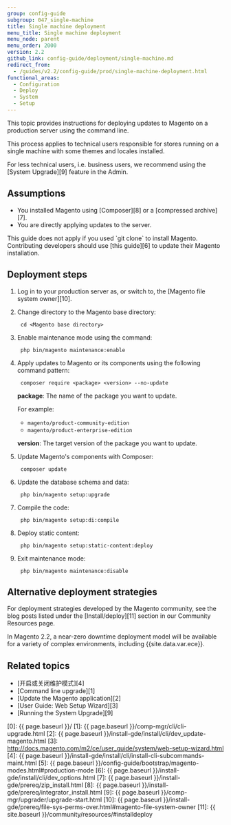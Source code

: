 ```yaml
---
group: config-guide
subgroup: 047_single-machine
title: Single machine deployment
menu_title: Single machine deployment
menu_node: parent
menu_order: 2000
version: 2.2
github_link: config-guide/deployment/single-machine.md
redirect_from:
  - /guides/v2.2/config-guide/prod/single-machine-deployment.html
functional_areas:
  - Configuration
  - Deploy
  - System
  - Setup
---
```


This topic provides instructions for deploying updates to Magento on a production server using the command line.

This process applies to technical users responsible for stores running on a single machine with some themes and locales installed.

For less technical users, i.e. business users, we recommend using the [System Upgrade][9] feature in the Admin.

## Assumptions

* You installed Magento using [Composer][8] or a [compressed archive][7].
* You are directly applying updates to the server.

<div class="bs-callout bs-callout-warning" markdown="1">
This guide does not apply if you used `git clone` to install Magento.
Contributing developers should use [this guide][6] to update their Magento installation.
</div>

## Deployment steps

1. Log in to your production server as, or switch to, the [Magento file system owner][10].

2. Change directory to the Magento base directory:

        cd <Magento base directory>

3. Enable maintenance mode using the command:

        php bin/magento maintenance:enable

4. Apply updates to Magento or its components using the following command pattern:

        composer require <package> <version> --no-update

   **package**: The name of the package you want to update.

   For example:

   * `magento/product-community-edition`
   * `magento/product-enterprise-edition`

   **version**: The target version of the package you want to update.

5. Update Magento's components with Composer:

        composer update

6. Update the database schema and data:

        php bin/magento setup:upgrade

7. Compile the code:

        php bin/magento setup:di:compile

8. Deploy static content:

        php bin/magento setup:static-content:deploy

9. Exit maintenance mode:

        php bin/magento maintenance:disable

## Alternative deployment strategies

For deployment strategies developed by the Magento community, see the blog posts listed under the [Install/deploy][11] section in our Community Resources page.

In Magento 2.2, a near-zero downtime deployment model will be available for a variety of complex environments, including {{site.data.var.ece}}.

## Related topics

* [开启或关闭维护模式][4]
* [Command line upgrade][1]
* [Update the Magento application][2]
* [User Guide: Web Setup Wizard][3]
* [Running the System Upgrade][9]

[0]: {{ page.baseurl }}/
[1]: {{ page.baseurl }}/comp-mgr/cli/cli-upgrade.html
[2]: {{ page.baseurl }}/install-gde/install/cli/dev_update-magento.html
[3]: http://docs.magento.com/m2/ce/user_guide/system/web-setup-wizard.html
[4]: {{ page.baseurl }}/install-gde/install/cli/install-cli-subcommands-maint.html
[5]: {{ page.baseurl }}/config-guide/bootstrap/magento-modes.html#production-mode
[6]: {{ page.baseurl }}/install-gde/install/cli/dev_options.html
[7]: {{ page.baseurl }}/install-gde/prereq/zip_install.html
[8]: {{ page.baseurl }}/install-gde/prereq/integrator_install.html
[9]: {{ page.baseurl }}/comp-mgr/upgrader/upgrade-start.html
[10]: {{ page.baseurl }}/install-gde/prereq/file-sys-perms-over.html#magento-file-system-owner
[11]: {{ site.baseurl }}/community/resources/#installdeploy
